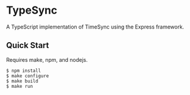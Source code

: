 TypeSync
========

A TypeScript implementation of TimeSync using the Express framework.

Quick Start
-----------
Requires make, npm, and nodejs.

```
$ npm install
$ make configure
$ make build
$ make run
```
